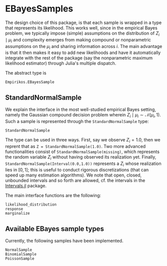 # EBayesSamples

The design choice of this package, is that each sample is wrapped in a type that represents its likelihood. This works well, since in the empirical Bayes problem, we typically impose (simple) assumptions on the distribution of $Z_i \mid \mu_i$ and complexity emerges from making compound or nonparametric assumptions on the $\mu_i$ and sharing information across $i$. The main advantage is that it then makes it easy to add new likelihoods and have it automatically integrate with the rest of the package (say the nonparametric maximum likelihood estimator) through Julia's multiple dispatch. 

The abstract type is 

```@docs
Empirikos.EBayesSample
```

## StandardNormalSample
We explain the interface in the most well-studied empirical Bayes setting, namely the Gaussian compound decision problem wherein $Z_i \mid \mu_i \sim \mathcal{N}(\mu_i,1)$.  Such a sample is represented through the `StandardNormalSample` type:

```@docs
StandardNormalSample
```

The type can be used in three ways. First, say we observe $Z_i=1.0$, then we reprent that as `Z = StandardNormalSample(1.0)`.  Two more advanced functionalities consist of `StandardNormalSample(missing)`, which represents the random variable $Z_i$ without having observed its realization yet. Finally, `StandardNormalSample(Interval(0.0,1.0))` represents a $Z_i$ whose realization lies in $[0,1]$; this is useful to conduct rigorous discretizations (that can speed up many estimation algorithms). We note that open, closed, unbounded intervals and so forth are allowed, cf. the intervals in the [Intervals.jl](https://github.com/invenia/Intervals.jl) package.

The main interface functions are the following:

```@docs
likelihood_distribution
response
marginalize
```

## Available EBayes sample types

Currently, the following samples have been implemented.

```@docs
NormalSample
BinomialSample
PoissonSample
```


